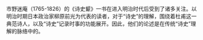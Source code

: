市野迷庵（1765-1826）的《诗史颦》一书在进入明治时代后受到了诸多关注。以明治时期日本政治家柳原前光为代表的读者，对于“诗史”的理解，围绕着杜甫这一典范诗人，以及“诗史”记录时事的功能展开。因此，他们的论述是在传统“诗史”理解的脉络中的。
                                                                                                            